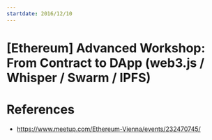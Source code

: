 ```yaml
---
startdate: 2016/12/10
---
```

# [Ethereum] Advanced Workshop: From Contract to DApp (web3.js / Whisper / Swarm / IPFS)

# References
* https://www.meetup.com/Ethereum-Vienna/events/232470745/
